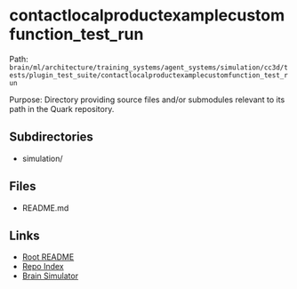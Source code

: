 # contactlocalproductexamplecustomfunction_test_run

Path: `brain/ml/architecture/training_systems/agent_systems/simulation/cc3d/tests/plugin_test_suite/contactlocalproductexamplecustomfunction_test_run`

Purpose: Directory providing source files and/or submodules relevant to its path in the Quark repository.

## Subdirectories
- simulation/

## Files
- README.md

## Links
- [Root README](../../../../../../../../../README.md)
- [Repo Index](../../../../../../../../../repo_index.json)
- [Brain Simulator](../../../../../../../../../brain/architecture/brain_simulator.py)
